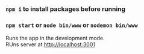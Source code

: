 ### `npm i` to install packages before running
### `npm start` or `node bin/www` or `nodemon bin/www`

Runs the app in the development mode.<br>
RUns server at [http://localhost:3001](http://localhost:3001)